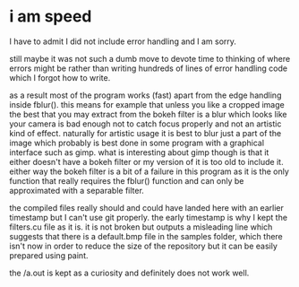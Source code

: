 # i am speed

I have to admit I did not include error handling and I am sorry.

still maybe it was not such a dumb move to devote time to thinking of where errors might be rather than writing hundreds of lines of error handling code which I forgot how to write.

as a result most of the program works (fast) apart from the edge handling inside fblur(). this means for example that unless you like a cropped image the best that you may extract from the bokeh filter is a blur which looks like your camera is bad enough not to catch focus properly and not an artistic kind of effect. naturally for artistic usage it is best to blur just a part of the image which probably is best done in some program with a graphical interface such as gimp. what is interesting about gimp though is that it either doesn't have a bokeh filter or my version of it is too old to include it. either way the bokeh filter is a bit of a failure in this program as it is the only function that really requires the fblur() function and can only be approximated with a separable filter.

the compiled files really should and could have landed here with an earlier timestamp but I can't use git properly. the early timestamp is why I kept the filters.cu file as it is. it is not broken but outputs a misleading line which suggests that there is a default.bmp file in the samples folder, which there isn't now in order to reduce the size of the repository but it can be easily prepared using paint.

the /a.out is kept as a curiosity and definitely does not work well.
